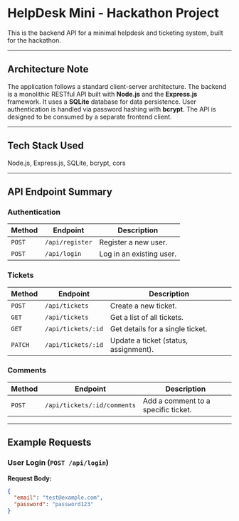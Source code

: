 # HelpDesk Mini - Hackathon Project

This is the backend API for a minimal helpdesk and ticketing system, built for the hackathon.

---

## Architecture Note

The application follows a standard client-server architecture. The backend is a monolithic RESTful API built with **Node.js** and the **Express.js** framework. It uses a **SQLite** database for data persistence. User authentication is handled via password hashing with **bcrypt**. The API is designed to be consumed by a separate frontend client.

---

## Tech Stack Used

Node.js, Express.js, SQLite, bcrypt, cors

---

## API Endpoint Summary

### Authentication
| Method | Endpoint         | Description                   |
|--------|------------------|-------------------------------|
| `POST` | `/api/register`  | Register a new user.          |
| `POST` | `/api/login`     | Log in an existing user.      |

### Tickets
| Method  | Endpoint               | Description                             |
|---------|------------------------|-----------------------------------------|
| `POST`  | `/api/tickets`         | Create a new ticket.                    |
| `GET`   | `/api/tickets`         | Get a list of all tickets.              |
| `GET`   | `/api/tickets/:id`     | Get details for a single ticket.        |
| `PATCH` | `/api/tickets/:id`     | Update a ticket (status, assignment).   |

### Comments
| Method | Endpoint                    | Description                       |
|--------|-----------------------------|-----------------------------------|
| `POST` | `/api/tickets/:id/comments` | Add a comment to a specific ticket. |

---

## Example Requests

### User Login (`POST /api/login`)
**Request Body:**
```json
{
  "email": "test@example.com",
  "password": "password123"
}